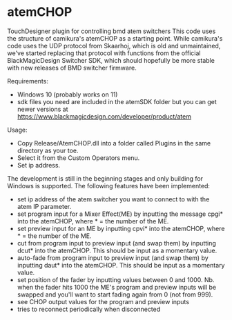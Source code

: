 # atemCHOP
TouchDesigner plugin for controlling bmd atem switchers
This code uses the structure of camikura's atemCHOP as a starting point. While camikura's code uses the UDP protocol from Skaarhoj, which is old and unmaintained, we've started replacing that protocol with functions from the official BlackMagicDesign Switcher SDK, which should hopefully be more stable with new releases of BMD switcher firmware.

Requirements:

- Windows 10 (probably works on 11)
- sdk files you need are included in the atemSDK folder but you can get newer versions at https://www.blackmagicdesign.com/developer/product/atem

Usage:

- Copy Release/AtemCHOP.dll into a folder called Plugins in the same directory as your toe.
- Select it from the Custom Operators menu.
- Set ip address.

The development is still in the beginning stages and only building for Windows is supported. The following features have been implemented:

- set ip address of the atem switcher you want to connect to with the atem IP parameter.
- set program input for a Mixer Effect(ME) by inputting the message cpgi* into the atemCHOP, where * = the number of the ME.
- set preview input for an ME by inputting cpvi* into the atemCHOP, where * = the number of the ME.
- cut from program input to preview input (and swap them) by inputting dcut* into the atemCHOP. This should be input as a momentary value.
- auto-fade from program input to preview input (and swap them) by inputting daut* into the atemCHOP. This should be input as a momentary value.
- set position of the fader by inputting values between 0 and 1000. Nb. when the fader hits 1000 the ME's program and preview inputs will be swapped and you'll want to start fading again from 0 (not from 999).
- see CHOP output values for the program and preview inputs
- tries to reconnect periodically when disconnected

